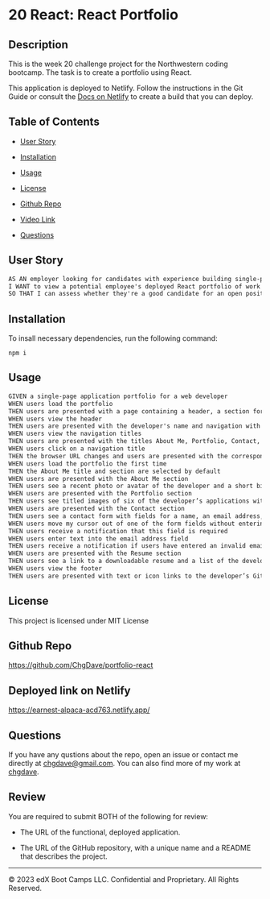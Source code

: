 # 20 React: React Portfolio

## Description

This is the week 20 challenge project for the Northwestern coding bootcamp. The task is to create a portfolio using React.

This application is deployed to Netlify. Follow the instructions in the Git Guide or consult the [Docs on Netlify](https://vitejs.dev/guide/static-deploy.html#netlify) to create a build that you can deploy.

## Table of Contents

- [User Story](#user-story)

- [Installation](#installation)

- [Usage](#usage)

- [License](#license)

- [Github Repo](#github-repo)

- [Video Link](#video-link)

- [Questions](#questions)

## User Story

```md
AS AN employer looking for candidates with experience building single-page applications
I WANT to view a potential employee's deployed React portfolio of work samples
SO THAT I can assess whether they're a good candidate for an open position
```

## Installation

To insall necessary dependencies, run the following command:

```
npm i
```

## Usage

```md
GIVEN a single-page application portfolio for a web developer
WHEN users load the portfolio
THEN users are presented with a page containing a header, a section for content, and a footer
WHEN users view the header
THEN users are presented with the developer's name and navigation with titles corresponding to different sections of the portfolio
WHEN users view the navigation titles
THEN users are presented with the titles About Me, Portfolio, Contact, and Resume, and the title corresponding to the current section is highlighted
WHEN users click on a navigation title
THEN the browser URL changes and users are presented with the corresponding section below the navigation and that title is highlighted
WHEN users load the portfolio the first time
THEN the About Me title and section are selected by default
WHEN users are presented with the About Me section
THEN users see a recent photo or avatar of the developer and a short bio about them
WHEN users are presented with the Portfolio section
THEN users see titled images of six of the developer’s applications with links to both the deployed applications and the corresponding GitHub repositories
WHEN users are presented with the Contact section
THEN users see a contact form with fields for a name, an email address, and a message
WHEN users move my cursor out of one of the form fields without entering text
THEN users receive a notification that this field is required
WHEN users enter text into the email address field
THEN users receive a notification if users have entered an invalid email address
WHEN users are presented with the Resume section
THEN users see a link to a downloadable resume and a list of the developer’s proficiencies
WHEN users view the footer
THEN users are presented with text or icon links to the developer’s GitHub and LinkedIn profiles, and their profile on a third platform (Stack Overflow, Twitter)
```

## License

This project is licensed under MIT License

## Github Repo

https://github.com/ChgDave/portfolio-react

## Deployed link on Netlify

https://earnest-alpaca-acd763.netlify.app/

## Questions

If you have any qustions about the repo, open an issue or contact me directly at chgdave@gmail.com. You can also find more of my work at [chgdave](https://github.com/chgdave).

## Review

You are required to submit BOTH of the following for review:

- The URL of the functional, deployed application.

- The URL of the GitHub repository, with a unique name and a README that describes the project.

---

© 2023 edX Boot Camps LLC. Confidential and Proprietary. All Rights Reserved.
